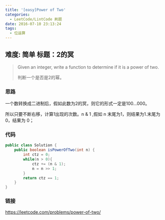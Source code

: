 ```yaml
---
title: '[easy]Power of Two'
categories:
  - LeetCode/LintCode 刷题
date: 2016-07-10 23:13:24
tags:
  - 位运算
---
```


## 难度:  简单 标题：2的冥

> Given an integer, write a function to determine if it is a power of two.
>
> 判断一个是否是2的幂。

### 思路

一个数转换成二进制后，假如此数为2的冥，则它的形式一定是100...000。

所以只要不断右移，计算1出现的次数。n & 1 ,假如 n 末尾为1，则结果为1.末尾为 0，结果为 0；

### 代码

```java
public class Solution {
    public boolean isPowerOfTwo(int n) {
        int ctz = 0;
        while(n > 0){
            ctz += (n & 1);
            n = n >> 1;
        }
        return ctz == 1;
    }
}
```

### 链接

https://leetcode.com/problems/power-of-two/